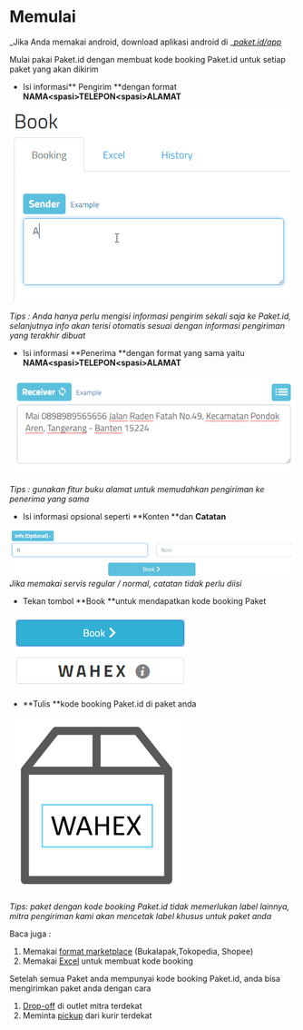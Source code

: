 # Memulai

_Jika Anda memakai android, download aplikasi android di _[_paket.id/app_](https://paket.id/app)

Mulai pakai Paket.id dengan membuat kode booking Paket.id untuk setiap paket yang akan dikirim

* Isi informasi** Pengirim **dengan format **NAMA&lt;spasi&gt;TELEPON&lt;spasi&gt;ALAMAT**

![](/assets/penerima2.gif)

_Tips : Anda hanya perlu mengisi informasi pengirim sekali saja ke Paket.id, selanjutnya info akan terisi otomatis sesuai dengan informasi pengiriman yang terakhir dibuat_

* Isi informasi **Penerima **dengan format yang sama yaitu **NAMA&lt;spasi&gt;TELEPON&lt;spasi&gt;ALAMAT**

![](/assets/penerima.png)

_Tips : gunakan fitur buku alamat untuk memudahkan pengiriman ke penerima yang sama_

* Isi informasi opsional seperti **Konten **dan **Catatan**

![](/assets/penerima4.gif)  
   _Jika memakai servis regular / normal, catatan tidak perlu diisi_

* Tekan tombol **Book **untuk mendapatkan kode booking Paket

![](/assets/book.png)

* **Tulis **kode booking Paket.id di paket anda

![](/assets/box2.png)

_Tips: paket dengan kode booking Paket.id tidak memerlukan label lainnya, mitra pengiriman kami akan mencetak label khusus untuk paket anda_

Baca juga :

1. Memakai [format marketplace](format-marketplace.md) \(Bukalapak,Tokopedia, Shopee\)
2. Memakai [Excel](excel-upload.md) untuk membuat kode booking

Setelah semua Paket anda mempunyai kode booking Paket.id, anda bisa mengirimkan paket anda dengan cara

1. [Drop-off](lokasi-vendor.md) di outlet mitra terdekat
2. Meminta [pickup](pickup.md) dari kurir terdekat



